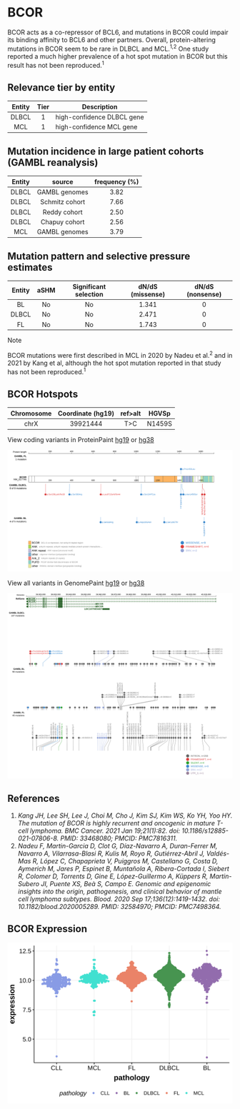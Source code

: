 # BCOR

BCOR acts as a co-repressor of BCL6, and mutations in BCOR could impair its binding affinity to BCL6 and other partners. Overall, protein-altering mutations in BCOR seem to be rare in DLBCL and MCL.<sup>1,2</sup> One study reported a much higher prevalence of a hot spot mutation in BCOR but this result has not been reproduced.<sup>1</sup> 

## Relevance tier by entity

|Entity|Tier|Description               |
|:------:|:----:|--------------------------|
|DLBCL |1   |high-confidence DLBCL gene|
|MCL   |1   |high-confidence MCL gene  |

## Mutation incidence in large patient cohorts (GAMBL reanalysis)

|Entity|source        |frequency (%)|
|:------:|:--------------:|:-------------:|
|DLBCL |GAMBL genomes |3.82         |
|DLBCL |Schmitz cohort|7.66         |
|DLBCL |Reddy cohort  |2.50         |
|DLBCL |Chapuy cohort |2.56         |
|MCL   |GAMBL genomes |3.79         |

## Mutation pattern and selective pressure estimates

|Entity|aSHM|Significant selection|dN/dS (missense)|dN/dS (nonsense)|
|:------:|:----:|:---------------------:|:----------------:|:----------------:|
|BL    |No  |No                   |1.341           |0               |
|DLBCL |No  |No                   |2.471           |0               |
|FL    |No  |No                   |1.743           |0               |


> [!NOTE]
> BCOR mutations were first described in MCL in 2020 by Nadeu et al.<sup>2</sup> and in 2021 by Kang et al, although the hot spot mutation reported in that study has not been reproduced.<sup>1</sup>


 ## BCOR Hotspots

| Chromosome |Coordinate (hg19) | ref>alt | HGVSp | 
 | :---:| :---: | :--: | :---: |
| chrX | 39921444 | T>C | N1459S |

View coding variants in ProteinPaint [hg19](https://morinlab.github.io/LLMPP/GAMBL/BCOR_protein.html)  or [hg38](https://morinlab.github.io/LLMPP/GAMBL/BCOR_protein_hg38.html)

![image](images/proteinpaint/BCOR_NM_017745.svg)

View all variants in GenomePaint [hg19](https://morinlab.github.io/LLMPP/GAMBL/BCOR.html)  or [hg38](https://morinlab.github.io/LLMPP/GAMBL/BCOR_hg38.html)

![image](images/proteinpaint/BCOR.svg)

## References

1. *Kang JH, Lee SH, Lee J, Choi M, Cho J, Kim SJ, Kim WS, Ko YH, Yoo HY. The mutation of BCOR is highly recurrent and oncogenic in mature T-cell lymphoma. BMC Cancer. 2021 Jan 19;21(1):82. doi: 10.1186/s12885-021-07806-8. PMID: 33468080; PMCID: PMC7816311.*
2. *Nadeu F, Martin-Garcia D, Clot G, Díaz-Navarro A, Duran-Ferrer M, Navarro A, Vilarrasa-Blasi R, Kulis M, Royo R, Gutiérrez-Abril J, Valdés-Mas R, López C, Chapaprieta V, Puiggros M, Castellano G, Costa D, Aymerich M, Jares P, Espinet B, Muntañola A, Ribera-Cortada I, Siebert R, Colomer D, Torrents D, Gine E, López-Guillermo A, Küppers R, Martin-Subero JI, Puente XS, Beà S, Campo E. Genomic and epigenomic insights into the origin, pathogenesis, and clinical behavior of mantle cell lymphoma subtypes. Blood. 2020 Sep 17;136(12):1419-1432. doi: 10.1182/blood.2020005289. PMID: 32584970; PMCID: PMC7498364.*
## BCOR Expression
![image](images/gene_expression/BCOR_by_pathology.svg)
<!-- ORIGIN: jalladesExomeSequencingIdentifies2017 -->
<!-- MCL: nadeuGenomicEpigenomicInsights2020a -->
<!-- MZL: jalladesExomeSequencingIdentifies2017 -->
